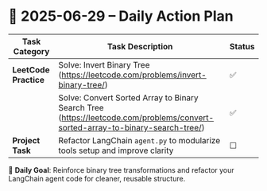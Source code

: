 # 📌 2025-06-29 – Daily Action Plan

| Task Category           | Task Description                                                                                                          | Status |
|------------------------|-----------------------------------------------------------------------------------------------------------------------------|--------|
| **LeetCode Practice**   | Solve: Invert Binary Tree (https://leetcode.com/problems/invert-binary-tree/)                                              | ✅      |
|                         | Solve: Convert Sorted Array to Binary Search Tree (https://leetcode.com/problems/convert-sorted-array-to-binary-search-tree/) | ✅      |
| **Project Task**        | Refactor LangChain `agent.py` to modularize tools setup and improve clarity                                                | ☐      |

🎯 **Daily Goal**: Reinforce binary tree transformations and refactor your LangChain agent code for cleaner, reusable structure.
